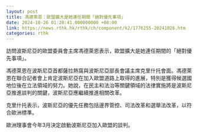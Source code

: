 ```yaml
---
layout: post
title: 馮德萊恩：歐盟擴大是她連任期間「絕對優先事項」
date: 2024-10-26 01:28:41.000000000 +08:00
link: https://news.rthk.hk/rthk/ch/component/k2/1776255-20241026.htm
categories: rthk
---
```


訪問波斯尼亞的歐盟委員會主席馮德萊恩表示，歐盟擴大是她連任期間的「絕對優先事項」。

馮德萊恩在波斯尼亞首都薩拉熱窩與波斯尼亞部長會議主席克里什托會面。馮德萊恩在聯合記者會上肯定波斯尼亞在加入歐盟道路上取得的進展，特別是獲得候選國地位後在立法領域的努力。她說，在民主和法治等關鍵領域的法律實施將是波斯尼亞推進談判的關鍵，波斯尼亞應繼續推進相關改革。

克里什托表示，波斯尼亞的優先任務包括邊界管控、司法改革和選舉法改革，以符合歐洲標準。

歐洲理事會今年3月決定啟動波斯尼亞加入歐盟的談判。
